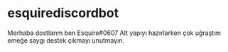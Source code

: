 # esquirediscordbot
Merhaba dostlarım ben Esquire#0607 Alt yapıyı hazırlarken çok uğraştım emeğe saygı destek çıkmayı unutmayın.
